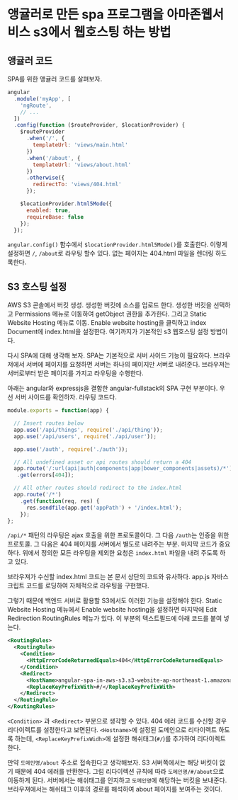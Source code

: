 앵귤러로 만든 spa 프로그램을 아마존웹서비스 s3에서 웹호스팅 하는 방법
====================================================

## 앵귤러 코드

SPA를 위한 앵귤러 코드를 살펴보자.

```javascript
angular
  .module('myApp', [
    'ngRoute',
    // ...
  ])
  .config(function ($routeProvider, $locationProvider) {
    $routeProvider
      .when('/', {
        templateUrl: 'views/main.html'
      })
      .when('/about', {
        templateUrl: 'views/about.html'
      })
      .otherwise({
        redirectTo: 'views/404.html'
      });

    $locationProvider.html5Mode({
      enabled: true,
      requireBase: false
    });
  });
```

`angular.config()` 함수에서 `$locationProvider.html5Mode()`를 호출한다. 이렇게 설정하면 `/`, `/about`로 라우팅 할수 있다. 없는 페이지는 404.html 파일을 렌더링 하도록한다.


## S3 호스팅 설정

AWS S3 콘솔에서 버킷 생성. 생성한 버킷에 소스를 업로드 한다. 생성한 버킷을 선택하고 Permissions 메뉴로 이동하여 getObject 권한을 추가한다. 그리고 Static Website Hosting 메뉴로 이동. Enable website hosting을 클릭하고 index Document에 index.html을 설정한다. 여기까지가 기본적인 s3 웹호스팅 설정 방법이다.

다시 SPA에 대해 생각해 보자. SPA는 기본적으로 서버 사이드 기능이 필요하다. 브라우저에서 서버에 페이지를 요청하면 서버는 하나의 페이지만 서버로 내려준다. 브라우져는 서버로부터 받은 페이지를 가지고 라우팅을 수행한다.

아래는 angular와 expressjs을 결합한 angular-fullstack의 SPA 구현 부분이다. 우선 서버 사이드를 확인하자. 라우팅 코드다.

```javascript
module.exports = function(app) {

  // Insert routes below
  app.use('/api/things', require('./api/thing'));
  app.use('/api/users', require('./api/user'));

  app.use('/auth', require('./auth'));

  // All undefined asset or api routes should return a 404
  app.route('/:url(api|auth|components|app|bower_components|assets)/*')
   .get(errors[404]);

  // All other routes should redirect to the index.html
  app.route('/*')
    .get(function(req, res) {
      res.sendfile(app.get('appPath') + '/index.html');
    });
};
```

`/api/*` 패턴의 라우팅은 ajax 호출을 위한 프로토콜이다. 그 다음 `/auth`는 인증을 위한 프로토콜. 그 다음은 404 페이지를 서버에서 별도로 내려주는 부분. 마지막 코드가 중요하다. 위에서 정의한 모든 라우팅을 제외한 요청은 `index.html` 파일을 내려 주도록 하고 있다.

브라우져가 수신할 index.html 코드는 본 문서 상단의 코드와 유사하다. app.js 자바스크립트 코드를 로딩하여 자체적으로 라우팅을 구현했다.

그렇기 때문에 백엔드 서버로 활용할 S3에서도 이러한 기능을 설정해야 한다. Static Website Hosting 메뉴에서 Enable website hosting을 설정하면 마지막에 Edit Redirection RoutingRules 메뉴가 있다. 이 부분의 텍스트필드에 아래 코드를 붙여 넣는다.

```xml
<RoutingRules>
  <RoutingRule>
    <Condition>
      <HttpErrorCodeReturnedEquals>404</HttpErrorCodeReturnedEquals>
    </Condition>
    <Redirect>
      <HostName>angular-spa-in-aws-s3.s3-website-ap-northeast-1.amazonaws.com</HostName>
      <ReplaceKeyPrefixWith>#/</ReplaceKeyPrefixWith>
    </Redirect>
  </RoutingRule>
</RoutingRules>
```

`<Condition>` 과 `<Redirect>` 부분으로 생각할 수 있다. 404 에러 코드를 수신할 경우 리다이렉트를 설정한다고 보면된다. `<Hostname>`에 설정된 도메인으로 리다이렉트 하도록 하는데,  `<ReplaceKeyPrefixWidh>`에 설정한 해쉬태그(`#/`)를 추가하여 리다이렉트한다.

만약 `도메인명/about` 주소로 접속한다고 생각해보자. S3 서버쪽에서는 해당 버킷이 없기 때문에 404 에러를 반환한다. 그럼 리다이렉션 규칙에 따라 `도메인명/#/about`으로 이동하게 된다. 서버에서는 해쉬태그를 인지하고 `도메인명`에 해당하는 버킷을 보내준다. 브라우져에서는 해쉬태그 이후의 경로를 해석하여 about 페이지를 보여주는 것이다.
